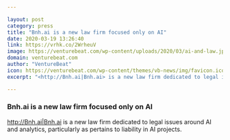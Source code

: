 ```yaml
---

layout: post
category: press
title: "Bnh.ai is a new law firm focused only on AI"
date: 2020-03-19 13:26:40
link: https://vrhk.co/2WrheuV
image: https://venturebeat.com/wp-content/uploads/2020/03/ai-and-law.jpg?w=1200&strip=all
domain: venturebeat.com
author: "VentureBeat"
icon: https://venturebeat.com/wp-content/themes/vb-news/img/favicon.ico
excerpt: "<http://Bnh.ai|Bnh.ai> is a new law firm dedicated to legal issues around AI and analytics, particularly as pertains to liability in AI projects."

---
```


### Bnh.ai is a new law firm focused only on AI

<http://Bnh.ai|Bnh.ai> is a new law firm dedicated to legal issues around AI and analytics, particularly as pertains to liability in AI projects.